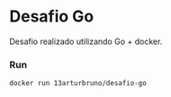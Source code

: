 
# Desafio Go

Desafio realizado utilizando Go + docker.


### Run

```docker run 13arturbruno/desafio-go```